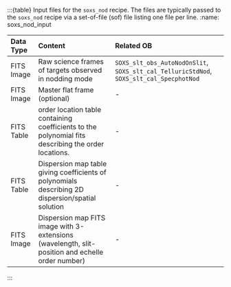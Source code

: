 :::{table} Input files for the `soxs_nod` recipe. The files are typically passed to the `soxs_nod` recipe via a set-of-file (sof) file listing one file per line.
:name: soxs_nod_input

| Data Type | Content | Related OB |
|:----|:----|:---|
| FITS Image | Raw science frames of targets observed in nodding mode |`SOXS_slt_obs_AutoNodOnSlit`, `SOXS_slt_cal_TelluricStdNod`, `SOXS_slt_cal_SpecphotNod`|
| FITS Image | Master flat frame (optional) | - |
| FITS Table | order location table containing coefficients to the polynomial fits describing the order locations. | - |
| FITS Table | Dispersion map table giving coefficients of polynomials describing 2D dispersion/spatial solution | - |
| FITS Image | Dispersion map FITS image with 3-extensions (wavelength, slit-position and echelle order number) | - |


:::


